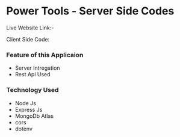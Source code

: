 # Power Tools - Server Side Codes

Live Website Link:- 

Client Side Code: 

### Feature of this Applicaion

* Server Intregation
* Rest Api Used

### Technology Used

* Node Js
* Express Js
* MongoDb Atlas
* cors
* dotenv